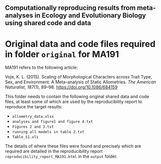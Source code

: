## Computationally reproducing results from meta-analyses in Ecology and Evolutionary Biology using shared code and data

# Original data and code files required in folder `original` for MA191

MA191 refers to the following article:

Voje, K. L. (2015). Scaling of Morphological Characters across Trait Type, Sex, and Environment: A Meta-analysis of Static Allometries. _The American Naturalist_, _187_(1), 89–98. https://doi.org/10.1086/684159

This folder needs to contain the following original shared data and code files, at least some of which are used by the reproducibility report to reproduce the target results:

- `allometry_data.xlsx`
- `analyses and figure1 and figure 4.txt`
- `Figures 2 and 3.txt`
- `running all models in table 2.txt`
- `Table_S1.xls`

The details of where these files were found and precisely which are required are detailed in the reproducibility report `reproducibility_report_MA191.html` in the `output` folder.

